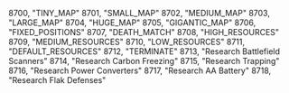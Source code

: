 ﻿8700, "TINY_MAP"
8701, "SMALL_MAP"
8702, "MEDIUM_MAP"
8703, "LARGE_MAP"
8704, "HUGE_MAP"
8705, "GIGANTIC_MAP"
8706, "FIXED_POSITIONS"
8707, "DEATH_MATCH"
8708, "HIGH_RESOURCES"
8709, "MEDIUM_RESOURCES"
8710, "LOW_RESOURCES"
8711, "DEFAULT_RESOURCES"
8712, "TERMINATE"
8713, "Research Battlefield Scanners"
8714, "Research Carbon Freezing"
8715, "Research Trapping"
8716, "Research Power Converters"
8717, "Research AA Battery"
8718, "Research Flak Defenses"
